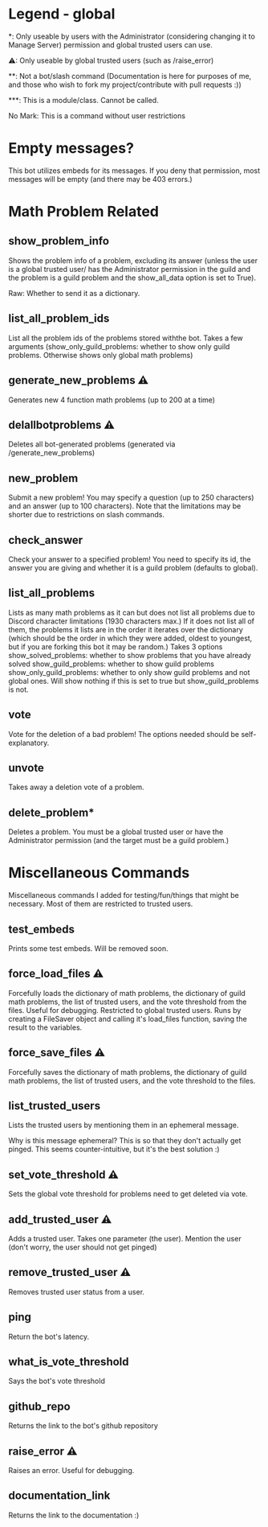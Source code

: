 # Legend - global
*: Only useable by users with the Administrator (considering changing it to Manage Server) permission and global trusted users can use.

⚠: Only useable by global trusted users (such as /raise_error)

**: Not a bot/slash command (Documentation is here for purposes of me, and those who wish to fork my project/contribute with pull requests :))

***: This is a module/class. Cannot be called.

No Mark: This is a command without user restrictions

# Empty messages?

This bot  utilizes embeds for its messages. If you deny that permission, most messages will be empty (and there may be 403 errors.)

# Math Problem Related

## show_problem_info
Shows the problem info of a problem, excluding its answer (unless the user is a global trusted user/ has the Administrator permission in the guild and the problem is a guild problem  and the show_all_data option is set to True).

Raw: Whether to send it as a dictionary.

## list_all_problem_ids

List all the problem ids of the problems stored withthe bot. Takes a few arguments (show_only_guild_problems: whether to show only guild problems. Otherwise shows only global math problems)

## generate_new_problems ⚠

Generates new 4 function math problems (up to 200 at a time)

## delallbotproblems ⚠

Deletes all bot-generated problems (generated via /generate_new_problems)

## new_problem

Submit a new problem! You may specify a question (up to 250 characters) and an answer (up to 100 characters). Note that the limitations may be shorter due to restrictions on slash commands.

## check_answer

Check your answer to a specified problem! You need to specify its id, the answer you are giving and whether it is a guild problem (defaults to global).

## list_all_problems

Lists as many math problems as it can but does not list all problems due to Discord character limitations (1930 characters max.) If it does not list all of them, the problems it lists are in the order it iterates over the dictionary (which should be the order in which they were added, oldest to youngest, but if you are forking this bot it may be random.)
Takes 3 options
show_solved_problems: whether to show problems that you have already solved
show_guild_problems: whether to show guild problems
show_only_guild_problems: whether to only show guild problems and not global ones. Will show nothing if this is set to true but show_guild_problems is not.

## vote

Vote for the deletion of a bad problem!
The options needed should be self-explanatory.

## unvote

Takes away a deletion vote of a problem.

## delete_problem*

Deletes a problem. You must be a global trusted user or have the Administrator permission (and the target must be a guild problem.)


# Miscellaneous Commands

Miscellaneous commands I added for testing/fun/things that might be necessary. Most of them are restricted to trusted users.

## test_embeds

Prints some test embeds. Will be removed soon.

## force_load_files ⚠

Forcefully loads the dictionary of math problems, the dictionary of guild math problems, the list of trusted users, and the vote threshold from the files. Useful for debugging. Restricted to global trusted users. Runs by creating a FileSaver object and calling it's load_files function, saving the result to the variables.

## force_save_files ⚠

Forcefully saves the dictionary of math problems, the dictionary of guild math problems, the list of trusted users, and the vote threshold to the files.

## list_trusted_users

Lists the trusted users by mentioning them in an ephemeral message.

Why is this message ephemeral? This is so that they don't actually get pinged. This seems counter-intuitive, but it's the best solution :)

## set_vote_threshold ⚠
Sets the global vote threshold for problems need to get deleted via vote.

## add_trusted_user ⚠

Adds a trusted user. Takes one parameter (the user). Mention the user (don't worry, the user should not get pinged)

## remove_trusted_user ⚠

Removes trusted user status from a user.

## ping

Return the bot's latency.

## what_is_vote_threshold

Says the bot's vote threshold

## github_repo

Returns the link to the bot's github repository 

## raise_error ⚠

Raises an error. Useful for debugging.

## documentation_link

Returns the link to the documentation :)
